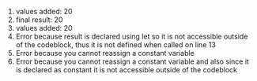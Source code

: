 1. values added: 20
2. final result: 20
3. values added: 20
4. Error because result is declared using let so it is not accessible outside of the codeblock, thus it is not defined when called on line 13
5. Error because you cannot reassign a constant variable
6. Error because you cannot reassign a constant variable and also since it is declared as constant it is not accessible outside of the codeblock
   
